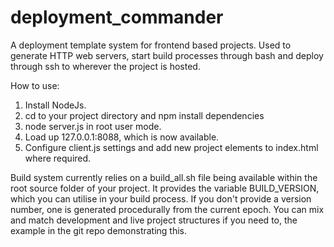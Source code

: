 # deployment_commander
A deployment template system for frontend based projects. Used to generate HTTP web servers, start build processes through bash and deploy through ssh to wherever the project is hosted.

How to use:

1. Install NodeJs.
2. cd to your project directory and npm install dependencies
3. node server.js in root user mode.
4. Load up 127.0.0.1:8088, which is now available.
5. Configure client.js settings and add new project elements to index.html where required.

Build system currently relies on a build_all.sh file being available within the root source folder of your project. It provides the variable BUILD_VERSION, which you can utilise in your build process. If you don't provide a version number, one is generated procedurally from the current epoch. You can mix and match development and live project structures if you need to, the example in the git repo demonstrating this.
